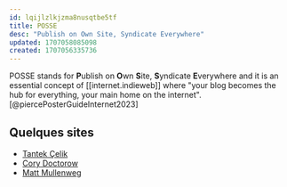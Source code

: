 ```yaml
---
id: lqijlzlkjzma8nusqtbe5tf
title: POSSE
desc: "Publish on Own Site, Syndicate Everywhere"
updated: 1707058085098
created: 1707056335736
---
```


POSSE stands for **P**ublish on **O**wn **S**ite, **S**yndicate **E**verywhere and it is an essential concept of [[internet.indieweb]] where "your blog becomes the hub for everything, your main home on the internet". [@piercePosterGuideInternet2023]

## Quelques sites

- [Tantek Çelik](http://tantek.com/)
- [Cory Doctorow](https://craphound.com/)
- [Matt Mullenweg](https://ma.tt/)
